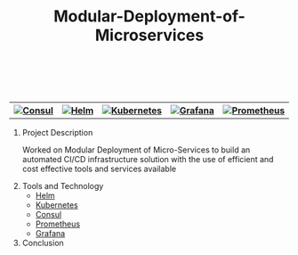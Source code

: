 <h1 align="center">Modular-Deployment-of-Microservices</h1>
<br/><br/><br/><br/>
<table style="width:100%,height:100px">
  <tr>
    <th>
        <a href="https://www.consul.io/">
            <img src="https://cdn.freebiesupply.com/logos/large/2x/consul-3-logo-png-transparent.png" alt="Consul" />
        </a>
    </th>
    <th>
        <a href="https://helm.sh/">
            <img src="https://helm.sh/img/helm.svg"alt="Helm" />
        </a>
    </th>
    <th>
        <a href="https://kubernetes.io/">
            <img src="https://download.logo.wine/logo/Kubernetes/Kubernetes-Logo.wine.png"  alt="Kubernetes" />
        </a>
    </th>
    <th>
        <a href="https://grafana.com/">
            <img src="https://seeklogo.com/images/G/grafana-logo-15BA0AFA8A-seeklogo.com.png" alt="Grafana" />
        </a>
    </th>
    <th>
        <a href="https://prometheus.io/">
            <img src="https://upload.wikimedia.org/wikipedia/commons/thumb/3/38/Prometheus_software_logo.svg/1200px-Prometheus_software_logo.svg.png" alt="Prometheus" />
        </a>
    </th>
  </tr>
</table>
<ol>
  <li>Project Description
        <p>Worked on Modular Deployment of Micro-Services to build an automated CI/CD infrastructure solution with the use of efficient and cost effective tools and services available</p>
  </li>
  <li>Tools and Technology
    <ul>
        <li><a href="https://helm.sh/">Helm</a></li>
        <li><a href="https://kubernetes.io/">Kubernetes</a></li>
        <li><a href="https://www.consul.io/">Consul</a></li>
        <li><a href="https://prometheus.io/">Prometheus</a></li>
        <li><a href="https://grafana.com/">Grafana</a></li>
    </ul>
  </li>
  <li>Conclusion</li>
</ol> 


